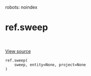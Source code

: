 robots: noindex

# ref.sweep

<!-- Insert buttons and diff -->

<table class="tfo-notebook-buttons tfo-api nocontent" align="left">

</table>

<a target="_blank" href="https://charlesfrye.gitbook.io/docs-box/library/wandb_controller.py">View source</a>





<pre class="devsite-click-to-copy prettyprint lang-py tfo-signature-link">
<code>ref.sweep(
    sweep, entity=None, project=None
)
</code></pre>



<!-- Placeholder for "Used in" -->
